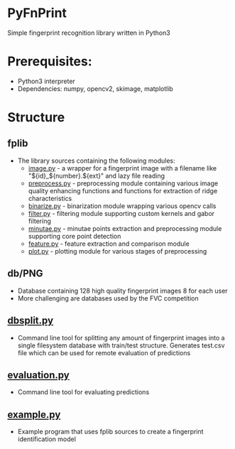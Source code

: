 # PyFnPrint

Simple fingerprint recognition library written in Python3

# Prerequisites:

- Python3 interpreter
- Dependencies: numpy, opencv2, skimage, matplotlib

# Structure

## fplib

- The library sources containing the following modules:
    - [image.py](fplib/image.py) - a wrapper for a fingerprint image with a filename like "${id}_${number}.${ext}" and lazy file reading
    - [preprocess.py](fplib/preprocess.py) - preprocessing module containing various image quality enhancing functions and functions for extraction of ridge characteristics
    - [binarize.py](fplib/binarize.py) - binarization module wrapping various opencv calls
    - [filter.py](fplib/filter.py) - filtering module supporting custom kernels and gabor filtering
    - [minutae.py](fplib/minutae.py) - minutae points extraction and preprocessing module supporting core point detection
    - [feature.py](fplib/feature.py) - feature extraction and comparison module
    - [plot.py](fplib/plot.py) - plotting module for various stages of preprocessing

## db/PNG

- Database containing 128 high quality fingerprint images 8 for each user
- More challenging are databases used by the FVC competition

## [dbsplit.py](dbsplit.py)

- Command line tool for splitting any amount of fingerprint images into a single filesystem database with train/test structure. Generates test.csv file which can be used for remote evaluation of predictions

## [evaluation.py](evaluation.py)

- Command line tool for evaluating predictions

## [example.py](example.py)

- Example program that uses fplib sources to create a fingerprint identification model
